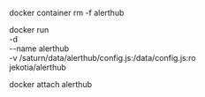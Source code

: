 docker container rm -f alerthub

docker run \
-d \
--name alerthub \
-v /saturn/data/alerthub/config.js:/data/config.js:ro \
jekotia/alerthub

docker attach alerthub

